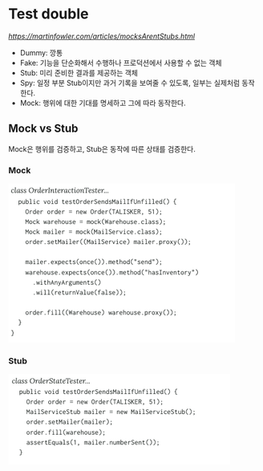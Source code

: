 # Test double

_https://martinfowler.com/articles/mocksArentStubs.html_

- Dummy: 깡통
- Fake: 기능을 단순화해서 수행하나 프로덕션에서 사용할 수 없는 객체
- Stub: 미리 준비한 결과를 제공하는 객체
- Spy: 일정 부분 Stub이지만 과거 기록을 보여줄 수 있도록, 일부는 실제처럼 동작한다.
- Mock: 행위에 대한 기대를 명세하고 그에 따라 동작한다.

## Mock vs Stub

Mock은 행위를 검증하고, Stub은 동작에 따른 상태를 검증한다.

### Mock
![images/mock.png](images/mock.png)

### Stub
![images/stub.png](images/stub.png)